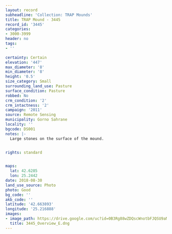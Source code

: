 ```yaml
---
layout: record
subheadline: 'Collection: TRAP Mounds'
title: TRAP Mound - 3445
record_id: '3445'
categories:
- 3000-3999
header: no
tags:
- ''

certainty: Certain
elevation: '447'
max_diameter: '8'
min_diameter: '8'
height: '0.5'
size_category: Small
surrounding_land_use: Pasture
surface_condition: Pasture
robbed: No
crm_condition: '2'
crm_intactness: '2'
campaign: '2011'
source: Remote Sensing
municipality: Gorno Sahrane
locality: ''
bgcode: DS001
notes: |-
  Large stones on the surface of the mound.


rights: standard


maps:
  lat: 42.6285
  lon: 25.2442
date: 2018-08-30
land_use_source: Photo
photo: Good
bg_code: ''
akb_code: ''
latitude: '42.663893'
longitude: '25.216888'
images:
- image_path: https://drive.google.com/uc?id=0B3Rg88wZDQscWnotbFJQSU9aNmc
  title: 3445_Overview_E.dng
---
```

